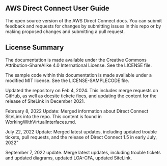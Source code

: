 ## AWS Direct Connect User Guide

The open source version of the AWS Direct Connect docs. You can submit feedback and requests for changes by submitting issues in this repo or by making proposed changes and submitting a pull request.

## License Summary

The documentation is made available under the Creative Commons Attribution-ShareAlike 4.0 International License. See the LICENSE file.

The sample code within this documentation is made available under a modified MIT license. See the LICENSE-SAMPLECODE file.

Updated the repository on Feb 4, 2024. This includes merge requests on GitHub, as well as docsite tickete fixes, and updating the content for the release of SiteLink in December 2021.

February 8, 2022 Update: Merged information about Direct Connect SiteLink into the repo. This content is found in WorkingWithVirtualInterfaces.md.

July 22, 2022 Update: Merged latest updates, including updated trouble tickets, pull requests, and the release of Direct Connect 1.5 in early July, 2022"

September 7, 2022 update. Merge latest updates, including trouble tickets and updated diagrams, updated LOA-CFA, updated SiteLink.
